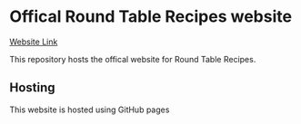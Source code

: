 # Offical Round Table Recipes website 
[Website Link](https://benknight135.github.io/roundtablerecipes/)

This repository hosts the offical website for Round Table Recipes. 

## Hosting
This website is hosted using GitHub pages